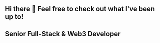 ## Hi there 👋 Feel free to check out what I've been up to!

##  Senior Full-Stack & Web3 Developer 

<!--<img src="https://komarev.com/ghpvc/?username=chinmay29hub&label=Profile%20views&color=0e75b6&style=flat" alt="unique0311" /> 
<p align="center">
  <a href="https://github.com/unique0311?tab=repositories&sort=stargazers">
    <img alt="total stars" title="Total stars on GitHub" src="https://custom-icon-badges.herokuapp.com/badge/dynamic/json?logo=star&color=55960c&labelColor=488207&label=Stars&style=for-the-badge&query=%24.stars&url=https://api.github-star-counter.workers.dev/user/unique0311"/></a>
  <a href="https://github.com/unique0311?tab=followers">
    <img alt="followers" title="Follow me on Github" src="https://custom-icon-badges.herokuapp.com/github/followers/unique0311?color=236ad3&labelColor=1155ba&style=for-the-badge&logo=person-add&label=Followers&logoColor=white"/></a>
</p>

<p align="center">
  <a href="https://github.com/unique0311/github-readme-streak-stats">
    <img title="🔥 Get streak stats for your profile at git.io/streak-stats" alt="unique0311" src="https://github-readme-streak-stats.herokuapp.com/?user=unique0311&theme=monokai-metallian&hide_border=true"/>
  </a>
</p>

<p align="center">
  <a href="https://github.com/unique0311/github-readme-stats">
    <img
      height="150"
      src="https://github-readme-stats-sigma-five.vercel.app/api?username=unique0311&count_private=true&show_icons=true&custom_title=Joy's%20Github%20Status&theme=vision-friendly-dark"
    />
   </a>
  <a href="https://github.com/unique0311/github-readme-stats">
    <img
      height="150"
      src="https://github-readme-stats-sigma-five.vercel.app/api/top-langs/?username=unique0311&layout=compact&theme=vision-friendly-dark" />
  </a>  
</p>


- 📫 How to reach me </br>
    Email: unigentque11@gmail.com </br>
    Telegram: https://t.me/wolfox2311 </br>
    WhatsApp: +1 (872) 357-1690 </br>
    Discord: _unique0311 </br>

    -->
   <!--  Resume: https://flowcv.com/resume/8o5hpas28f </br> -->
    
<!--
**unique0311/unique311** is a ✨ _special_ ✨ repository because its `README.md` (this file) appears on your GitHub profile.

Here are some ideas to get you started:

- 🔭 I’m currently working on ...
- 🌱 I’m currently learning ...
- 👯 I’m looking to collaborate on ...
- 🤔 I’m looking for help with ...
- 💬 Ask me about ...
- 📫 How to reach me: ...
- 😄 Pronouns: ...
- ⚡ Fun fact: ...
-->

<!--
**unique0311/unique0311** is a ✨ _special_ ✨ repository because its `README.md` (this file) appears on your GitHub profile.

Here are some ideas to get you started:

- 🔭 I’m currently working on ...
- 🌱 I’m currently learning ...
- 👯 I’m looking to collaborate on ...
- 🤔 I’m looking for help with ...
- 💬 Ask me about ...
- 📫 How to reach me: ...
- 😄 Pronouns: ...
- ⚡ Fun fact: ...
-->
